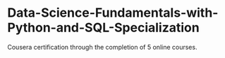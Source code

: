 # Data-Science-Fundamentals-with-Python-and-SQL-Specialization
Cousera certification through the completion of 5 online courses.
